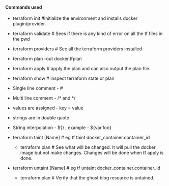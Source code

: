 #### Commands used


- terraform init  #Initialize the environment and installs docker plugin/provider.
- terraform validate     # Sees if there is any kind of error on all the tf files in the pwd
- terraform providers    # See all the terraform providers installed
- terraform plan -out docker.tfplan    
- terraform apply  # apply the plan and can also output the plan file.
- terraform show   # inspect terraform state or plan
 


- Single line comment  - #
- Multi line comment - /*  and */
- values are assigned -  key = value
- strings are in double quote
- String interpolation -  ${}  , example - ${var.foo}

- terraform taint  [Name]  # eg tf taint docker_container.container_id
    - terraform plan # See what will be changed. It will pull the docker image but not make changes. Changes will be done when tf apply is done.

- terraform untaint [Name] # eg tf untaint docker_container.container_id
    - terraform plan # Verify that the ghost blog resource is untained. 